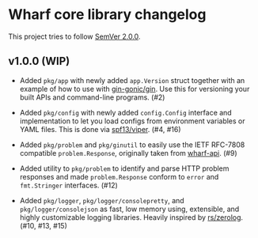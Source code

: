 # Wharf core library changelog

This project tries to follow [SemVer 2.0.0](https://semver.org/).

<!--
	When composing new changes to this list, try to follow convention.

	The WIP release shall be updated just before adding the Git tag.
	From (WIP) to (YYYY-MM-DD), ex: (2021-02-09) for 9th of Febuary, 2021

	A good source on conventions can be found here:
	https://changelog.md/
-->

## v1.0.0 (WIP)

- Added `pkg/app` with newly added `app.Version` struct together with an example
  of how to use with [gin-gonic/gin](https://github.com/gin-gonic/gin).
	Use this for versioning your built APIs and command-line programs. (#2)

- Added `pkg/config` with newly added `config.Config` interface and
  implementation to let you load configs from environment variables or YAML
  files. This is done via [spf13/viper](https://github.com/spf13/viper).
  (#4, #16)

- Added `pkg/problem` and `pkg/ginutil` to easily use the IETF RFC-7808
  compatible `problem.Response`, originally taken from
  [wharf-api](https://github.com/iver-wharf/wharf-api). (#9)

- Added utility to `pkg/problem` to identify and parse HTTP problem responses
  and made `problem.Response` conform to `error` and `fmt.Stringer` interfaces.
  (#12)

- Added `pkg/logger`, `pkg/logger/consolepretty`, and `pkg/logger/consolejson`
  as fast, low memory using, extensible, and highly customizable logging
  libraries. Heavily inspired by [rs/zerolog](https://github.com/rs/zerolog).
  (#10, #13, #15)
